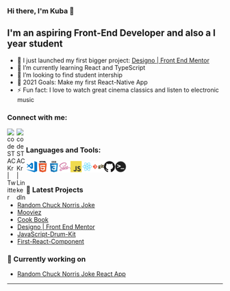 ### Hi there, I'm Kuba 👋

## I'm an aspiring Front-End Developer and also a I year student 

- 🔭 I just launched my first bigger project: [Designo | Front End Mentor][designo]
- 🌱 I’m currently learning React and TypeScript
- 👯 I’m looking to find student intership
- 🥅 2021 Goals: Make my first React-Native App
- ⚡ Fun fact: I love to watch great cinema classics and listen to electronic music

### Connect with me:

[<img align="left" alt="codeSTACKr | Twitter" width="22px" src="https://cdn.jsdelivr.net/npm/simple-icons@v3/icons/twitter.svg" />][twitter]
[<img align="left" alt="codeSTACKr | LinkedIn" width="22px" src="https://cdn.jsdelivr.net/npm/simple-icons@v3/icons/linkedin.svg" />][linkedin]


<br />

### Languages and Tools:

<img align="left" alt="Visual Studio Code" width="26px" src="https://raw.githubusercontent.com/github/explore/80688e429a7d4ef2fca1e82350fe8e3517d3494d/topics/visual-studio-code/visual-studio-code.png" />
<img align="left" alt="HTML5" width="26px" src="https://raw.githubusercontent.com/github/explore/80688e429a7d4ef2fca1e82350fe8e3517d3494d/topics/html/html.png" />
<img align="left" alt="CSS3" width="26px" src="https://raw.githubusercontent.com/github/explore/80688e429a7d4ef2fca1e82350fe8e3517d3494d/topics/css/css.png" />
<img align="left" alt="Sass" width="26px" src="https://raw.githubusercontent.com/github/explore/80688e429a7d4ef2fca1e82350fe8e3517d3494d/topics/sass/sass.png" />
<img align="left" alt="JavaScript" width="26px" src="https://raw.githubusercontent.com/github/explore/80688e429a7d4ef2fca1e82350fe8e3517d3494d/topics/javascript/javascript.png" />
<img align="left" alt="React" width="26px" src="https://raw.githubusercontent.com/github/explore/80688e429a7d4ef2fca1e82350fe8e3517d3494d/topics/react/react.png" />
<img align="left" alt="Git" width="26px" src="https://raw.githubusercontent.com/github/explore/80688e429a7d4ef2fca1e82350fe8e3517d3494d/topics/git/git.png" />
<img align="left" alt="GitHub" width="26px" src="https://raw.githubusercontent.com/github/explore/78df643247d429f6cc873026c0622819ad797942/topics/github/github.png" />
<img align="left" alt="Terminal" width="26px" src="https://raw.githubusercontent.com/github/explore/80688e429a7d4ef2fca1e82350fe8e3517d3494d/topics/terminal/terminal.png" />
<br />
<br />


### 📕 Latest Projects

<!-- BLOG-POST-LIST:START -->
- [Random Chuck Norris Joke](https://random-chuck-norris-joke.web.app/)
- [Mooviez](https://mooviez-e2731.web.app/)
- [Cook Book](https://cookz-cookbook.web.app/)
- [Designo | Front End Mentor](https://mocnyjakub.github.io)
- [JavaScript-Drum-Kit](https://mocnyjakub.github.io/JavaScript-Drum-Kit)
- [First-React-Component](https://mocnyjakub.github.io/First-React-Component/)
<!-- BLOG-POST-LIST:END -->
### 📕 Currently working on
- [Random Chuck Norris Joke React App](https://random-chuck-norris-joke.web.app/)
---

[website]: https://codeSTACKr.com
[designo]: https://mocnyjakub.github.io
[twitter]: https://twitter.com/jakub_mocny
[linkedin]: https://www.linkedin.com/in/jakub-mocny
